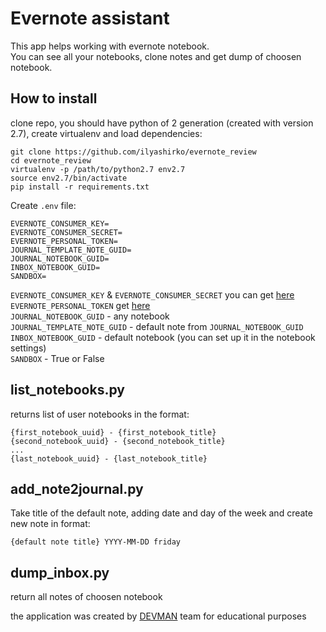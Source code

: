 # Evernote assistant
This app helps working with evernote notebook.  
You can see all your notebooks, clone notes and get dump of choosen notebook.

## How to install
clone repo, you should have python of 2 generation (created with version 2.7), create virtualenv and load dependencies:
```
git clone https://github.com/ilyashirko/evernote_review
cd evernote_review
virtualenv -p /path/to/python2.7 env2.7
source env2.7/bin/activate
pip install -r requirements.txt
```
Create `.env` file:
```
EVERNOTE_CONSUMER_KEY=
EVERNOTE_CONSUMER_SECRET=
EVERNOTE_PERSONAL_TOKEN=
JOURNAL_TEMPLATE_NOTE_GUID=
JOURNAL_NOTEBOOK_GUID=
INBOX_NOTEBOOK_GUID=
SANDBOX=
```
`EVERNOTE_CONSUMER_KEY` & `EVERNOTE_CONSUMER_SECRET` you can get [here](https://dev.evernote.com/#apikey)  
`EVERNOTE_PERSONAL_TOKEN` get [here](https://sandbox.evernote.com/api/DeveloperToken.action)  
`JOURNAL_NOTEBOOK_GUID` - any notebook  
`JOURNAL_TEMPLATE_NOTE_GUID` - default note from `JOURNAL_NOTEBOOK_GUID`  
`INBOX_NOTEBOOK_GUID` - default notebook (you can set up it in the notebook settings)  
`SANDBOX` - True or False  

## list_notebooks.py
returns list of user notebooks in the format:
```
{first_notebook_uuid} - {first_notebook_title}
{second_notebook_uuid} - {second_notebook_title}
...
{last_notebook_uuid} - {last_notebook_title}
```
## add_note2journal.py
Take title of the default note, adding date and day of the week and create new note in format:
```
{default note title} YYYY-MM-DD friday
```

## dump_inbox.py
return all notes of choosen notebook

the application was created by [DEVMAN](https://dvmn.org) team for educational purposes
